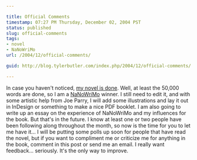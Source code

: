 ```yaml
---

title: Official Comments
timestamp: 07:27 PM Thursday, December 02, 2004 PST
status: published
slug: official-comments
tags:
- novel
- NaNoWriMo
url: /2004/12/official-comments/

guid: http://blog.tylerbutler.com/index.php/2004/12/official-comments/

---
```


In case you haven't noticed, [my novel is done][1]. Well, at least the 50,000
words are done, so I am a [NaNoWriMo][2] winner. I still need to edit it, and
with some artistic help from Joe Parry, I will add some illustrations and lay
it out in InDesign or something to make a nice PDF booklet. I am also going to
write up an essay on the experience of NaNoWriMo and my influences for the
book. But that's in the future. I know at least one or two people have been
following along throughout the month, so now is the time for you to let me
have it... I will be putting some polls up soon for people that have read the
novel, but if you want to compliment me or criticize me for anything in the
book, comment in this post or send me an email. I really want feedback...
seriously. It's the only way to improve.

   [1]: /tag/novel/ (Yup, it's finished! You should read it!)
   [2]: http://www.nanowrimo.org/ (National Novel Writing Month)

